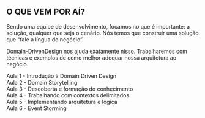 ## O QUE VEM POR AÍ? 

Sendo uma equipe de desenvolvimento, focamos no que é importante: a solução, qualquer que seja o cenário. Nós temos que construir uma solução que “fale a língua do negócio”. 

Domain-DrivenDesign nos ajuda exatamente nisso. Trabalharemos com técnicas e exemplos de como melhor adequar nossa arquitetura ao negócio.

Aula 1 - Introdução à Domain Driven Design    	   
Aula 2 - Domain Storytelling    	   
Aula 3 - Descoberta e formação do conhecimento    	   
Aula 4 - Trabalhando com contextos delimitados    	   
Aula 5 - Implementando arquitetura e lógica    	   
Aula 6 - Event Storming
